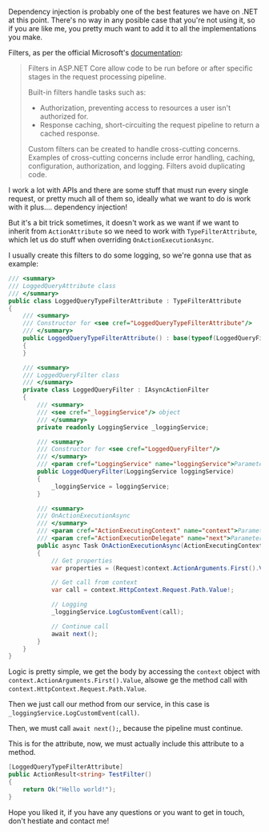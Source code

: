 ﻿Dependency injection is probably one of the best features we have on .NET at this point. There's no way in any posible case that you're not using it, so if you are like me, you pretty much want to add it to all the implementations you make.

Filters, as per the official Microsoft's [documentation](https://learn.microsoft.com/en-us/aspnet/core/mvc/controllers/filters?view=aspnetcore-3.1):

>Filters in ASP.NET Core allow code to be run before or after specific stages in the request processing pipeline.
>
>Built-in filters handle tasks such as:
>
>* Authorization, preventing access to resources a user isn't authorized for.
>* Response caching, short-circuiting the request pipeline to return a cached response.
>
>Custom filters can be created to handle cross-cutting concerns. Examples of cross-cutting concerns include error handling, caching, configuration, authorization, and logging. Filters avoid duplicating code.

I work a lot with APIs and there are some stuff that must run every single request, or pretty much all of them so, ideally what we want to do is work with it plus.... dependency injection!

But it's a bit trick sometimes, it doesn't work as we want if we want to inherit from `ActionAttribute` so we need to work with `TypeFilterAttribute`, which let us do stuff when overriding `OnActionExecutionAsync`.

I usually create this filters to do some logging, so we're gonna use that as example:

```csharp
/// <summary>
/// LoggedQueryAttribute class
/// </summary>
public class LoggedQueryTypeFilterAttribute : TypeFilterAttribute
{
    /// <summary>
    /// Constructor for <see cref="LoggedQueryTypeFilterAttribute"/>
    /// </summary>
    public LoggedQueryTypeFilterAttribute() : base(typeof(LoggedQueryFilter))
    {
    }

    /// <summary>
    /// LoggedQueryFilter class
    /// </summary>
    private class LoggedQueryFilter : IAsyncActionFilter
    {
        /// <summary>
        /// <see cref="_loggingService"/> object
        /// </summary>
        private readonly LoggingService _loggingService;

        /// <summary>
        /// Constructor for <see cref="LoggedQueryFilter"/>
        /// </summary>
        /// <param cref="LoggingService" name="loggingService">Parameter for loggingService</param>
        public LoggedQueryFilter(LoggingService loggingService)
        {
            _loggingService = loggingService;
        }

        /// <summary>
        /// OnActionExecutionAsync
        /// </summary>
        /// <param cref="ActionExecutingContext" name="context">Parameter for context</param>
        /// <param cref="ActionExecutionDelegate" name="next">Parameter for next</param>
        public async Task OnActionExecutionAsync(ActionExecutingContext context, ActionExecutionDelegate next)
        {
            // Get properties
            var properties = (Request)context.ActionArguments.First().Value!;

            // Get call from context
            var call = context.HttpContext.Request.Path.Value!;

            // Logging
            _loggingService.LogCustomEvent(call);

            // Continue call
            await next();
        }
    }
}
```

Logic is pretty simple, we get the body by accessing the `context` object with `context.ActionArguments.First().Value`, alsowe ge the method call with `context.HttpContext.Request.Path.Value`.

Then we just call our method from our service, in this case is ` _loggingService.LogCustomEvent(call)`.

Then, we must call `await next();`, because the pipeline must continue.

This is for the attribute, now, we must actually include this attribute to a method.

```csharp
[LoggedQueryTypeFilterAttribute]
public ActionResult<string> TestFilter()
{
    return Ok("Hello world!");
}
```

Hope you liked it, if you have any questions or you want to get in touch, don't hestiate and contact me!